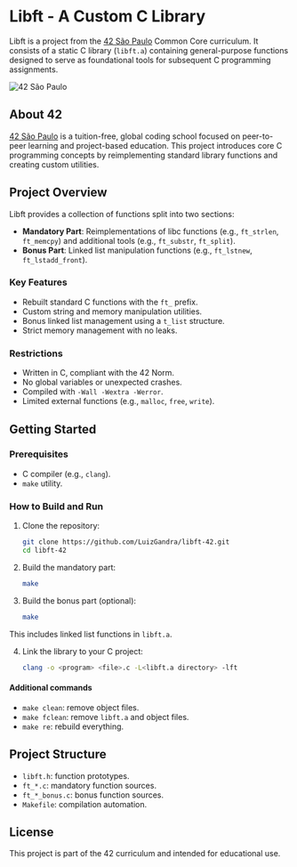 # Libft - A Custom C Library

Libft is a project from the [42 São Paulo](https://www.42sp.org.br/) Common Core curriculum. It consists of a static C library (`libft.a`) containing general-purpose functions designed to serve as foundational tools for subsequent C programming assignments.

![42 São Paulo](https://img.shields.io/badge/42-São_Paulo-black?style=flat-square&logo=42)

## About 42

[42 São Paulo](https://www.42sp.org.br/) is a tuition-free, global coding school focused on peer-to-peer learning and project-based education. This project introduces core C programming concepts by reimplementing standard library functions and creating custom utilities.

## Project Overview

Libft provides a collection of functions split into two sections:
- **Mandatory Part**: Reimplementations of libc functions (e.g., `ft_strlen`, `ft_memcpy`) and additional tools (e.g., `ft_substr`, `ft_split`).
- **Bonus Part**: Linked list manipulation functions (e.g., `ft_lstnew`, `ft_lstadd_front`).

### Key Features

- Rebuilt standard C functions with the `ft_` prefix.
- Custom string and memory manipulation utilities.
- Bonus linked list management using a `t_list` structure.
- Strict memory management with no leaks.

### Restrictions

- Written in C, compliant with the 42 Norm.
- No global variables or unexpected crashes.
- Compiled with `-Wall -Wextra -Werror`.
- Limited external functions (e.g., `malloc`, `free`, `write`).

## Getting Started

### Prerequisites

- C compiler (e.g., `clang`).
- `make` utility.

### How to Build and Run

1. Clone the repository:
   
   ```bash
   git clone https://github.com/LuizGandra/libft-42.git
   cd libft-42

2. Build the mandatory part:
   
   ```bash
   make

3. Build the bonus part (optional):
   
   ```bash
   make
This includes linked list functions in `libft.a`.

4. Link the library to your C project:
   
   ```bash
   clang -o <program> <file>.c -L<libft.a directory> -lft

#### Additional commands

- `make clean`: remove object files.
- `make fclean`: remove `libft.a` and object files.
- `make re`: rebuild everything.

## Project Structure

- `libft.h`: function prototypes.
- `ft_*.c`: mandatory function sources.
- `ft_*_bonus.c`: bonus function sources.
- `Makefile`: compilation automation.

## License

This project is part of the 42 curriculum and intended for educational use.
